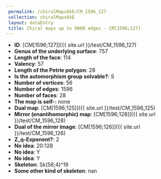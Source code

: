 ```yaml
--- 
 permalink: /chiralMaps6kE/CM_1596_127 
 collection: chiralMaps6kE
 layout: dataEntry
 title: Chiral maps up to 6000 edges - CM[1596;127]
---
```


- **ID**: [CM[1596;127]]({{ site.url }}/test/CM_1596_127)
- **Genus of the underlying surface**: 757
- **Length of the face**: 114
- **Valency**: 57
- **Length of the Petrie polygon**: 28
- **Is the automorphism group solvable?**: S
- **Number of vertices**: 56
- **Number of edges**: 1596
- **Number of faces**: 28
- **The map is self-**: none
- **Dual map**: [CM[1596;125]]({{ site.url }}/test/CM_1596_125)
- **Mirror (enantihomorphic) map**: [CM[1596;128]]({{ site.url }}/test/CM_1596_128)
- **Dual of the mirror image**: [CM[1596;126]]({{ site.url }}/test/CM_1596_126)
- **Z_q-Exponent?**: 2
- **No idea**:  20:128
- **No idea**: Y
- **No idea**: Y
- **Skeleton**: Sk(56;4)^19
- **Some other kind of skeleton**: nan
